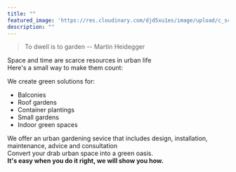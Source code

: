```yaml
---
title: ""
featured_image: 'https://res.cloudinary.com/djd5xu1es/image/upload/c_scale,w_800/v1610204467/brownea_m057e1.jpg'
description: ""
---
```

> To dwell is to garden -- Martin Heidegger  


Space and time are scarce resources in urban life  
Here's a small way to make them count:   

We create green solutions for:  

* Balconies   
* Roof gardens  
* Container plantings  
* Small gardens  
* Indoor green spaces  

We offer an urban gardening sevice that includes design, installation, maintenance, advice and consultation  
Convert your drab urban space into a green oasis.  
**It's easy when you do it right, we will show you how.**

